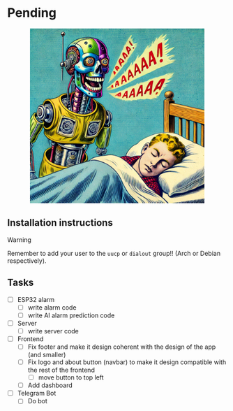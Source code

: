 # Pending

<p align="center">
  <img src="res//image.png" alt="Robot Alarm" width="400px"/>
</p>

## Installation instructions

> [!WARNING]
> Remember to add your user to the `uucp` or `dialout` group!! (Arch or Debian respectively).

## Tasks

- [ ] ESP32 alarm
  - [ ] write alarm code
  - [ ] write AI alarm prediction code

- [ ] Server
  - [ ] write server code

- [ ] Frontend
  - [ ] Fix footer and make it design coherent with the design of the app (and smaller)
  - [ ] Fix logo and about button (navbar) to make it design compatible with the rest of the frontend
    - [ ] move button to top left
  - [ ] Add dashboard

- [ ] Telegram Bot
  - [ ] Do bot